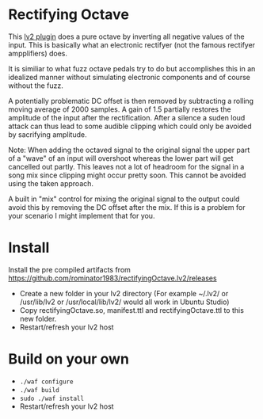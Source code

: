 Rectifying Octave
===

This [lv2 plugin](https://en.wikipedia.org/wiki/LV2) does a pure octave by inverting all negative values of the input. This is basically what an electronic rectifyer (not the famous rectifyer ampplifiers) does.

It is similiar to what fuzz octave pedals try to do but accomplishes this in an idealized manner without simulating electronic components and of course without the fuzz.

A potentially problematic DC offset is then removed by subtracting a rolling moving average of 2000 samples.
A gain of 1.5 partially restores the amplitude of the input after the rectification.
After a silence a suden loud attack can thus lead to some audible clipping which could only be avoided by sacrifying amplitude.

Note: When adding the octaved signal to the original signal the upper part of a "wave" of an input will overshoot whereas the lower part will get cancelled out partly. This leaves not a lot of headroom for the signal in a song mix since clipping might occur pretty soon. This cannot be avoided using the taken approach.

A built in "mix" control for mixing the original signal to the output could avoid this by removing the DC offset after the mix.
If this is a problem for your scenario I might implement that for you.

Install
===
Install the pre compiled artifacts from https://github.com/rominator1983/rectifyingOctave.lv2/releases
- Create a new folder in your lv2 directory (For example ~/.lv2/ or /usr/lib/lv2 or /usr/local/lib/lv2/ would all work in Ubuntu Studio)
- Copy rectifyingOctave.so, manifest.ttl and rectifyingOctave.ttl to this new folder.
- Restart/refresh your lv2 host

Build on your own
===
-  `./waf configure`
-  `./waf build`
-  `sudo ./waf install`
- Restart/refresh your lv2 host

